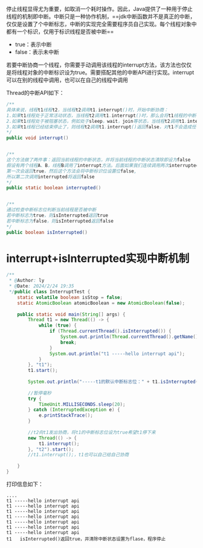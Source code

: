 停止线程显得尤为重要，如取消一个耗时操作。因此，Java提供了一种用于停止线程的机制即中断。中断只是一种协作机制，==jdk中断函数并不是真正的中断，仅仅是设置了个中断标志，中断的实现完全需要程序员自己实现。每个线程对象中都有一个标识，仅用于标识线程是否被中断==
- true：表示中断
- false：表示未中断

若要中断协商一个线程，你需要手动调用该线程的interrupt方法，该方法也仅仅是将线程对象的中断标识设为true。需要搭配其他的中断API进行实现。interrupt可以在别的线程中调用，也可以在自己的线程中调用

Thread的中断API如下：

```Java
/**
具体来说，线程t1线程t2，当线程t2调用t1.interrupt()时，开始中断协商：
1.如果t1线程处于正常活动状态，当线程t2调用t1.interrupt()时，那么会将t1线程的中断标志设置为true，仅此而已。t1线程将继续正常运行不受影响
2.如果t1线程处于被阻塞状态，例如处于sleep，wait，join等状态，当线程t2调用t1.interrupt()时，那么t1线程将立即退出被阻塞状态并且抛出interruptedException异常并且把中断状态清除
3.如果t1线程已经结束停止了，则线程t2调用t1.interrupt()返回false，对t1不会造成任何影响因为t1早就停止了，不活动的线程不会受到任何影响，
*/
public void interrupt()


/**
这个方法做了两件事：返回当前线程的中断状态，并将当前线程的中断状态清除即设为false
假设有两个线程A、B，线程B调用了interrupt方法。后面如果我们连续调用两次interrupted方法，
第一次会返回true，然后这个方法会将中断标识位设置位false,
所以第二次调用interrupted将返回false
*/
public static boolean interrupted() 


/**
通过检查中断标志位判断当前线程是否被中断
若中断标志为true，则isInterrupted返回true
若中断标志为false，则isInterrupted返回false
*/
public boolean isInterrupted() 
```

# interrupt+isInterrupted实现中断机制

```Java
/**  
 * @Author: ly  
 * @Date: 2024/2/24 19:35  
 */public class InterruptTest {  
    static volatile boolean isStop = false;  
    static AtomicBoolean atomicBoolean = new AtomicBoolean(false);  
  
    public static void main(String[] args) {  
        Thread t1 = new Thread(() -> {  
            while (true) {  
                if (Thread.currentThread().isInterrupted()) {  
                    System.out.println(Thread.currentThread().getName() + "\t isInterrupted()返回true，并清除中断状态设置为flase，程序停止");  
                    break;  
                }  
                System.out.println("t1 -----hello interrupt api");  
            }  
        }, "t1");  
        t1.start();  
  
        System.out.println("-----t1的默认中断标志位：" + t1.isInterrupted());  
  
        //暂停毫秒  
        try {  
            TimeUnit.MILLISECONDS.sleep(20);  
        } catch (InterruptedException e) {  
            e.printStackTrace();  
        }  
  
        //t2向t1发出协商，将t1的中断标志位设为true希望t1停下来  
        new Thread(() -> {  
            t1.interrupt();  
        }, "t2").start();  
        //t1.interrupt();，t1也可以自己给自己协商  
  
    }  
}
```

打印信息如下：
```shell
....
t1 -----hello interrupt api
t1 -----hello interrupt api
t1 -----hello interrupt api
t1 -----hello interrupt api
t1 -----hello interrupt api
t1 -----hello interrupt api
t1 -----hello interrupt api
t1	 isInterrupted()返回true，并清除中断状态设置为flase，程序停止
```